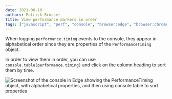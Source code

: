 ```yaml
---
date: 2021-06-10
authors: Patrick Brosset
title: View performance markers in order
tags: ["javascript", "perf", "console", "browser:edge", "browser:chrome", "browser:safari"]
---
```

When logging `performance.timing` events to the console, they appear in alphabetical order since they are properties of the `PerformanceTiming` object.

In order to view them in order, you can use `console.table(performance.timing)` and click on the column heading to sort them by time.

![Screenshot of the console in Edge showing the PerformanceTiming object, with alphabetical properties, and then using console.table to sort properties](/assets/img/view-perf-markers-in-order.png)